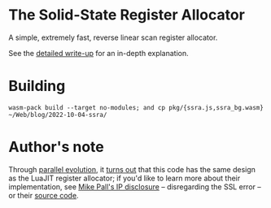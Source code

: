 # The Solid-State Register Allocator
A simple, extremely fast, reverse linear scan register allocator.

See the [detailed write-up](https://mattkeeter.com/blog/2022-10-04-ssra) for an in-depth explanation.

# Building
```
wasm-pack build --target no-modules; and cp pkg/{ssra.js,ssra_bg.wasm} ~/Web/blog/2022-10-04-ssra/
```

# Author's note
Through [parallel evolution](https://en.wikipedia.org/wiki/Parallel_evolution),
it [turns out](https://news.ycombinator.com/item?id=33093358)
that this code has the same design as the LuaJIT register allocator;
if you'd like to learn more about their implementation, see
[Mike Pall's IP disclosure](https://lua-users.org/lists/lua-l/2009-11/msg00089.html)
– disregarding the SSL error – or their
[source code](https://github.com/LuaJIT/LuaJIT/blob/5e3c45c43bb0e0f1f2917d432e9d2dba12c42a6e/src/lj_asm.c#L198).
